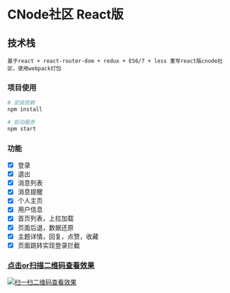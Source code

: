 # CNode社区 React版

## 技术栈
```
基于react + react-router-dom + redux + ES6/7 + less 重写react版cnode社区，使用webpack打包
```

### 项目使用

``` bash
# 安装依赖
npm install

# 启动服务
npm start
```

### 功能
- [x] 登录
- [x] 退出
- [x] 消息列表
- [x] 消息提醒
- [x] 个人主页
- [x] 用户信息
- [x] 首页列表，上拉加载
- [x] 页面后退，数据还原
- [x] 主题详情，回复，点赞，收藏
- [x] 页面跳转实现登录拦截

### [点击or扫描二维码查看效果](https://liuzuan.github.io/react-cnode/)
 [![扫一扫二维码查看效果](https://github.com/liuzuan/react-cnode/blob/master/src/assets/react-cnode.png)](https://liuzuan.github.io/react-cnode/)
